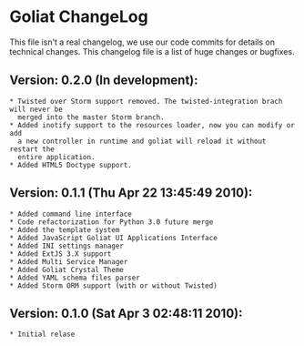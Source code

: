 Goliat ChangeLog
================

This file isn't a real changelog, we use our code commits for details on technical changes.
This changelog file is a list of huge changes or bugfixes.

Version: 0.2.0 (In development):
--------------------------------

    * Twisted over Storm support removed. The twisted-integration brach will never be
      merged into the master Storm branch.
    * Added inotify support to the resources loader, now you can modify or add
      a new controller in runtime and goliat will reload it without restart the
      entire application.
    * Added HTML5 Doctype support.

Version: 0.1.1 (Thu Apr 22 13:45:49 2010):
------------------------------------------

    * Added command line interface
    * Code refactorization for Python 3.0 future merge
    * Added the template system
    * Added JavaScript Goliat UI Applications Interface
    * Added INI settings manager
    * Added ExtJS 3.X support
    * Added Multi Service Manager
    * Added Goliat Crystal Theme
    * Added YAML schema files parser
    * Added Storm ORM support (with or without Twisted) 

Version: 0.1.0 (Sat Apr 3 02:48:11 2010):
-----------------------------------------

    * Initial relase
